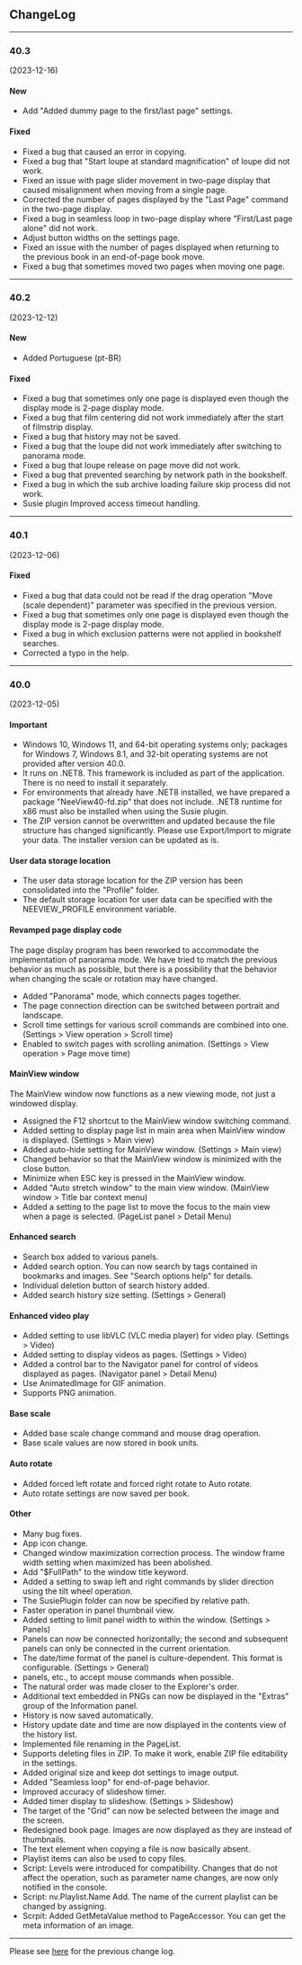 ## ChangeLog

----

### 40.3
(2023-12-16)

#### New

- Add "Added dummy page to the first/last page" settings.

#### Fixed

- Fixed a bug that caused an error in copying.
- Fixed a bug that "Start loupe at standard magnification" of loupe did not work.
- Fixed an issue with page slider movement in two-page display that caused misalignment when moving from a single page.
- Corrected the number of pages displayed by the "Last Page" command in the two-page display.
- Fixed a bug in seamless loop in two-page display where "First/Last page alone" did not work.
- Adjust button widths on the settings page.
- Fixed an issue with the number of pages displayed when returning to the previous book in an end-of-page book move.
- Fixed a bug that sometimes moved two pages when moving one page.

----

### 40.2
(2023-12-12)

#### New

- Added Portuguese (pt-BR)

#### Fixed

- Fixed a bug that sometimes only one page is displayed even though the display mode is 2-page display mode.
- Fixed a bug that film centering did not work immediately after the start of filmstrip display.
- Fixed a bug that history may not be saved.
- Fixed a bug that the loupe did not work immediately after switching to panorama mode.
- Fixed a bug that loupe release on page move did not work.
- Fixed a bug that prevented searching by network path in the bookshelf.
- Fixed a bug in which the sub archive loading failure skip process did not work.
- Susie plugin Improved access timeout handling.

----

### 40.1
(2023-12-06)

#### Fixed

- Fixed a bug that data could not be read if the drag operation "Move (scale dependent)" parameter was specified in the previous version.
- Fixed a bug that sometimes only one page is displayed even though the display mode is 2-page display mode.
- Fixed a bug in which exclusion patterns were not applied in bookshelf searches.
- Corrected a typo in the help.

----

### 40.0
(2023-12-05)

#### Important

- Windows 10, Windows 11, and 64-bit operating systems only; packages for Windows 7, Windows 8.1, and 32-bit operating systems are not provided after version 40.0.
- It runs on .NET8. This framework is included as part of the application. There is no need to install it separately.
- For environments that already have .NET8 installed, we have prepared a package "NeeView40-fd.zip" that does not include. .NET8 runtime for x86 must also be installed when using the Susie plugin.
- The ZIP version cannot be overwritten and updated because the file structure has changed significantly. Please use Export/Import to migrate your data. The installer version can be updated as is.

#### User data storage location

- The user data storage location for the ZIP version has been consolidated into the "Profile" folder.
- The default storage location for user data can be specified with the NEEVIEW_PROFILE environment variable.

#### Revamped page display code

The page display program has been reworked to accommodate the implementation of panorama mode. We have tried to match the previous behavior as much as possible, but there is a possibility that the behavior when changing the scale or rotation may have changed.

- Added "Panorama" mode, which connects pages together.
- The page connection direction can be switched between portrait and landscape.
- Scroll time settings for various scroll commands are combined into one. (Settings > View operation > Scroll time)
- Enabled to switch pages with scrolling animation. (Settings > View operation > Page move time)

#### MainView window

The MainView window now functions as a new viewing mode, not just a windowed display.

- Assigned the F12 shortcut to the MainView window switching command.
- Added setting to display page list in main area when MainView window is displayed. (Settings > Main view)
- Added auto-hide setting for MainView window. (Settings > Main view)
- Changed behavior so that the MainView window is minimized with the close button.
- Minimize when ESC key is pressed in the MainView window.
- Added "Auto stretch window" to the main view window. (MainView window > Title bar context menu)
- Added a setting to the page list to move the focus to the main view when a page is selected. (PageList panel > Detail Menu)

#### Enhanced search 

- Search box added to various panels.
- Added search option. You can now search by tags contained in bookmarks and images. See "Search options help" for details.
- Individual deletion button of search history added.
- Added search history size setting. (Settings > General)

#### Enhanced video play

- Added setting to use libVLC (VLC media player) for video play. (Settings > Video)
- Added setting to display videos as pages. (Settings > Video)
- Added a control bar to the Navigator panel for control of videos displayed as pages. (Navigator panel > Detail Menu)
- Use AnimatedImage for GIF animation.
- Supports PNG animation.

#### Base scale

- Added base scale change command and mouse drag operation.
- Base scale values are now stored in book units.

#### Auto rotate

- Added forced left rotate and forced right rotate to Auto rotate.
- Auto rotate settings are now saved per book.

#### Other

- Many bug fixes.
- App icon change.
- Changed window maximization correction process. The window frame width setting when maximized has been abolished.
- Add "$FullPath" to the window title keyword.
- Added a setting to swap left and right commands by slider direction using the tilt wheel operation.
- The SusiePlugin folder can now be specified by relative path.
- Faster operation in panel thumbnail view.
- Added setting to limit panel width to within the window. (Settings > Panels)
- Panels can now be connected horizontally; the second and subsequent panels can only be connected in the current orientation.
- The date/time format of the panel is culture-dependent. This format is configurable. (Settings > General)
- panels, etc., to accept mouse commands when possible.
- The natural order was made closer to the Explorer's order.
- Additional text embedded in PNGs can now be displayed in the "Extras" group of the Information panel.
- History is now saved automatically.
- History update date and time are now displayed in the contents view of the history list.
- Implemented file renaming in the PageList.
- Supports deleting files in ZIP. To make it work, enable ZIP file editability in the settings.
- Added original size and keep dot settings to image output.
- Added "Seamless loop" for end-of-page behavior.
- Improved accuracy of slideshow timer.
- Added timer display to slideshow. (Settings > Slideshow)
- The target of the "Grid" can now be selected between the image and the screen.
- Redesigned book page. Images are now displayed as they are instead of thumbnails.
- The text element when copying a file is now basically absent.
- Playlist items can also be used to copy files.
- Script: Levels were introduced for compatibility. Changes that do not affect the operation, such as parameter name changes, are now only notified in the console.
- Script: nv.Playlist.Name Add. The name of the current playlist can be changed by assigning.
- Scrpit: Added GetMetaValue method to PageAccessor. You can get the meta information of an image.

----

Please see [here](https://bitbucket.org/neelabo/neeview/wiki/ChangeLog) for the previous change log.
